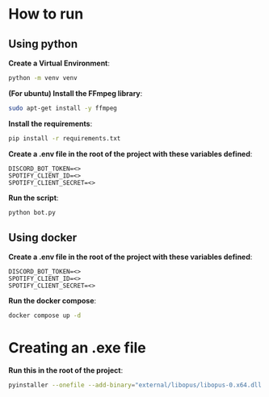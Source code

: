 # How to run

## Using python

**Create a Virtual Environment**:
```bash
python -m venv venv
```

**(For ubuntu) Install the FFmpeg library**:
```bash
sudo apt-get install -y ffmpeg
```

**Install the requirements**:

```bash
pip install -r requirements.txt
```

**Create a .env file in the root of the project with these variables defined**:

```
DISCORD_BOT_TOKEN=<>
SPOTIFY_CLIENT_ID=<>
SPOTIFY_CLIENT_SECRET=<>
```

**Run the script**:

```bash
python bot.py
```

## Using docker


**Create a .env file in the root of the project with these variables defined**:

```
DISCORD_BOT_TOKEN=<>
SPOTIFY_CLIENT_ID=<>
SPOTIFY_CLIENT_SECRET=<>
```

**Run the docker compose**:


```bash
docker compose up -d
```

# Creating an .exe file

**Run this in the root of the project**:

```bash
pyinstaller --onefile --add-binary="external/libopus/libopus-0.x64.dll:." --add-data ".env:." --add-data "external/ffmpeg/ffmpeg.exe:external/ffmpeg" --hidden-import="nacl" --hidden-import="_cffi_backend" bot.py
```